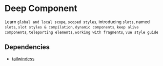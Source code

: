 # Deep Component

Learn `global and local scope`, `scoped styles`, introducing `slots`, named `slots`, `slot styles & compilation`, `dynamic components`, `keep alive components`, `teleporting elements`, `working with fragments`, `vue style guide`

## Dependencies

-  [tailwindcss](https://tailwindcss.com/)
